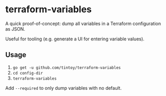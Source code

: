 # terraform-variables

A quick proof-of-concept: dump all variables in a Terraform configuration as JSON.

Useful for tooling (e.g. generate a UI for entering variable values).

## Usage

1. `go get -u github.com/tintoy/terraform-variables`
2. `cd config-dir`
3. `terraform-variables`

Add `--required` to only dump variables with no default.
